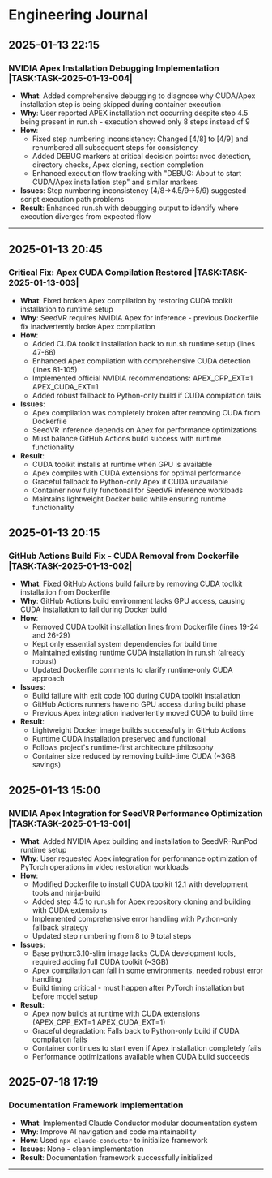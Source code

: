 # Engineering Journal

## 2025-01-13 22:15

### NVIDIA Apex Installation Debugging Implementation |TASK:TASK-2025-01-13-004|
- **What**: Added comprehensive debugging to diagnose why CUDA/Apex installation step is being skipped during container execution
- **Why**: User reported APEX installation not occurring despite step 4.5 being present in run.sh - execution showed only 8 steps instead of 9
- **How**: 
  - Fixed step numbering inconsistency: Changed [4/8] to [4/9] and renumbered all subsequent steps for consistency
  - Added DEBUG markers at critical decision points: nvcc detection, directory checks, Apex cloning, section completion
  - Enhanced execution flow tracking with "DEBUG: About to start CUDA/Apex installation step" and similar markers
- **Issues**: Step numbering inconsistency (4/8→4.5/9→5/9) suggested script execution path problems
- **Result**: Enhanced run.sh with debugging output to identify where execution diverges from expected flow

---

## 2025-01-13 20:45

### Critical Fix: Apex CUDA Compilation Restored |TASK:TASK-2025-01-13-003|
- **What**: Fixed broken Apex compilation by restoring CUDA toolkit installation to runtime setup
- **Why**: SeedVR requires NVIDIA Apex for inference - previous Dockerfile fix inadvertently broke Apex compilation
- **How**: 
  - Added CUDA toolkit installation back to run.sh runtime setup (lines 47-66)
  - Enhanced Apex compilation with comprehensive CUDA detection (lines 81-105)
  - Implemented official NVIDIA recommendations: APEX_CPP_EXT=1 APEX_CUDA_EXT=1
  - Added robust fallback to Python-only build if CUDA compilation fails
- **Issues**: 
  - Apex compilation was completely broken after removing CUDA from Dockerfile
  - SeedVR inference depends on Apex for performance optimizations
  - Must balance GitHub Actions build success with runtime functionality
- **Result**: 
  - CUDA toolkit installs at runtime when GPU is available
  - Apex compiles with CUDA extensions for optimal performance
  - Graceful fallback to Python-only Apex if CUDA unavailable
  - Container now fully functional for SeedVR inference workloads
  - Maintains lightweight Docker build while ensuring runtime functionality

## 2025-01-13 20:15

### GitHub Actions Build Fix - CUDA Removal from Dockerfile |TASK:TASK-2025-01-13-002|
- **What**: Fixed GitHub Actions build failure by removing CUDA toolkit installation from Dockerfile
- **Why**: GitHub Actions build environment lacks GPU access, causing CUDA installation to fail during Docker build
- **How**: 
  - Removed CUDA toolkit installation lines from Dockerfile (lines 19-24 and 26-29)
  - Kept only essential system dependencies for build time
  - Maintained existing runtime CUDA installation in run.sh (already robust)
  - Updated Dockerfile comments to clarify runtime-only CUDA approach
- **Issues**: 
  - Build failure with exit code 100 during CUDA toolkit installation
  - GitHub Actions runners have no GPU access during build phase
  - Previous Apex integration inadvertently moved CUDA to build time
- **Result**: 
  - Lightweight Docker image builds successfully in GitHub Actions
  - Runtime CUDA installation preserved and functional
  - Follows project's runtime-first architecture philosophy
  - Container size reduced by removing build-time CUDA (~3GB savings)

## 2025-01-13 15:00

### NVIDIA Apex Integration for SeedVR Performance Optimization |TASK:TASK-2025-01-13-001|
- **What**: Added NVIDIA Apex building and installation to SeedVR-RunPod runtime setup
- **Why**: User requested Apex integration for performance optimization of PyTorch operations in video restoration workloads
- **How**: 
  - Modified Dockerfile to install CUDA toolkit 12.1 with development tools and ninja-build
  - Added step 4.5 to run.sh for Apex repository cloning and building with CUDA extensions
  - Implemented comprehensive error handling with Python-only fallback strategy
  - Updated step numbering from 8 to 9 total steps
- **Issues**: 
  - Base python:3.10-slim image lacks CUDA development tools, required adding full CUDA toolkit (~3GB)
  - Apex compilation can fail in some environments, needed robust error handling
  - Build timing critical - must happen after PyTorch installation but before model setup
- **Result**: 
  - Apex now builds at runtime with CUDA extensions (APEX_CPP_EXT=1 APEX_CUDA_EXT=1)
  - Graceful degradation: Falls back to Python-only build if CUDA compilation fails
  - Container continues to start even if Apex installation completely fails
  - Performance optimizations available when CUDA build succeeds

## 2025-07-18 17:19

### Documentation Framework Implementation
- **What**: Implemented Claude Conductor modular documentation system
- **Why**: Improve AI navigation and code maintainability
- **How**: Used `npx claude-conductor` to initialize framework
- **Issues**: None - clean implementation
- **Result**: Documentation framework successfully initialized

---

